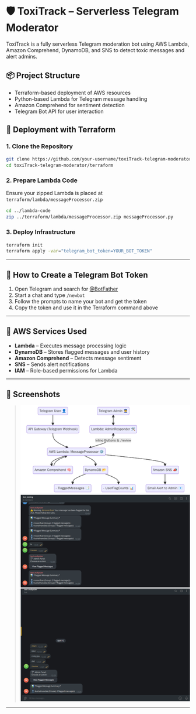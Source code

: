 # 🛡️ ToxiTrack – Serverless Telegram Moderator

ToxiTrack is a fully serverless Telegram moderation bot using AWS Lambda, Amazon Comprehend, DynamoDB, and SNS to detect toxic messages and alert admins.

## 📦 Project Structure

- Terraform-based deployment of AWS resources
- Python-based Lambda for Telegram message handling
- Amazon Comprehend for sentiment detection
- Telegram Bot API for user interaction

## 🚀 Deployment with Terraform

### 1. Clone the Repository

```bash
git clone https://github.com/your-username/toxiTrack-telegram-moderator.git
cd toxiTrack-telegram-moderator/terraform
```

### 2. Prepare Lambda Code

Ensure your zipped Lambda is placed at `terraform/lambda/messageProcessor.zip`

```bash
cd ../lambda-code
zip ../terraform/lambda/messageProcessor.zip messageProcessor.py
```

### 3. Deploy Infrastructure

```bash
terraform init
terraform apply -var="telegram_bot_token=YOUR_BOT_TOKEN"
```

---

## 🤖 How to Create a Telegram Bot Token

1. Open Telegram and search for [@BotFather](https://t.me/BotFather)
2. Start a chat and type `/newbot`
3. Follow the prompts to name your bot and get the token
4. Copy the token and use it in the Terraform command above

---

## 🧠 AWS Services Used

- **Lambda** – Executes message processing logic
- **DynamoDB** – Stores flagged messages and user history
- **Amazon Comprehend** – Detects message sentiment
- **SNS** – Sends alert notifications
- **IAM** – Role-based permissions for Lambda

---

## 📸 Screenshots

> ![Architecture Diagram](./assets/architecture.png)
![Group Chat](./assets/group-demo.png)
![Private Chat](./assets/private-demo.png)


---
